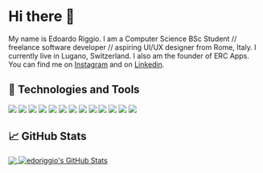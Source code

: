 # Hi there 👋

My name is Edoardo Riggio. I am a Computer Science BSc Student // freelance software developer // aspiring UI/UX designer from Rome, Italy. I currently live in Lugano, Switzerland. I also am the founder of ERC Apps. You can find me on [Instagram](https://www.instagram.com/erc_apps) and on [Linkedin](https://www.linkedin.com/in/edoardo-r-4822b910a/).


## :wrench: Technologies and Tools
![](https://img.shields.io/badge/OS-Manjaro_Linux-informational?style=flat&logo=manjaro&logoColor=white&color=2bbc8a)
![](https://img.shields.io/badge/OS-MacOS-informational?style=flat&logo=Apple&logoColor=white&color=2bbc8a)
![](https://img.shields.io/badge/Code-Swift-informational?style=flat&logo=swift&logoColor=white&color=ee672f)
![](https://img.shields.io/badge/Code-Python-informational?style=flat&logo=python&logoColor=white&color=ee672f)
![](https://img.shields.io/badge/Code-Java-informational?style=flat&logo=java&logoColor=white&color=ee672f)
![](https://img.shields.io/badge/Code-HTML5-informational?style=flat&logo=html5&logoColor=white&color=ee672f)
![](https://img.shields.io/badge/Code-CSS3-informational?style=flat&logo=css3&logoColor=white&color=ee672f)
![](https://img.shields.io/badge/Code-Latex-informational?style=flat&logo=latex&logoColor=white&color=ee672f)
![](https://img.shields.io/badge/Code-Javascript-informational?style=flat&logo=javascript&logoColor=white&color=ee672f)
![](https://img.shields.io/badge/Tools-XCode-informational?style=flat&logo=xcode&logoColor=white&color=0f80c0)
![](https://img.shields.io/badge/Tools-JetBrains_Suite-informational?style=flat&logo=jetbrains&logoColor=white&color=0f80c0)
![](https://img.shields.io/badge/Tools-VSCode-informational?style=flat&logo=visual-studio-code&logoColor=white&color=0f80c0)
![](https://img.shields.io/badge/Tools-Firebase-informational?style=flat&logo=firebase&logoColor=white&color=0f80c0)

## :chart_with_upwards_trend: GitHub Stats

<a href="https://github.com/edoriggio/edoriggio">
  <img align="center" src="https://github-readme-stats.vercel.app/api/top-langs/?username=edoriggio&hide=html, css&title_color=#4f94ef&text_color=000000&bg_color=ffffff" />
</a>
<a href="https://github.com/edoriggio/edoriggio">
  <img align="center" src="https://github-readme-stats.vercel.app/api?username=edoriggio&show_icons=true&line_height=27&count_private=true&title_color=#4f94ef&text_color=000000&icon_color=4c71f2&bg_color=ffffff" alt="edoriggio's GitHub Stats" />
</a>
